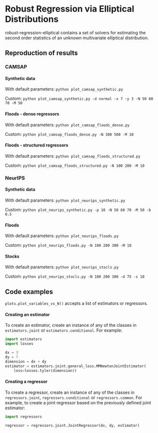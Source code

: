 # Robust Regression via Elliptical Distributions

robust-regression-elliptical contains a set of solvers for estimating the second order statistics of an unknown multivariate elliptical distribution.

## Reproduction of results
### CAMSAP
#### Synthetic data

With default parameters:
`python plot_camsap_synthetic.py`

Custom:
`python plot_camsap_synthetic.py -d normal -x 7 -y 3 -N 50 60 70 -M 50`

#### Floods - dense regressors

With default parameters:
`python plot_camsap_floods_dense.py`

Custom:
`python plot_camsap_floods_dense.py -N 300 500 -M 10`

#### Floods - structured regressors

With default parameters:
`python plot_camsap_floods_structured.py`

Custom:
`python plot_camsap_floods_structured.py -N 100 200 -M 10`


### NeurIPS
#### Synthetic data

With default parameters:
`python plot_neurips_synthetic.py`

Custom:
`python plot_neurips_synthetic.py -p 10 -N 50 60 70 -M 50 -b 0.5`

#### Floods

With default parameters:
`python plot_neurips_floods.py`

Custom:
`python plot_neurips_floods.py -N 100 200 300 -M 10`

#### Stocks

With default parameters:
`python plot_neurips_stocls.py`

Custom:
`python plot_neurips_stocls.py -N 100 200 300 -d 75 -s 10`

## Code examples

`plots.plot_variables_vs_N()` accepts a list of estimators or regressors.

#### Creating an estimator

To create an estimator, create an instance of any of the classes in `estimators.joint` or `estimators.conditional`.
For example:

```python
import estimators
import losses

dx = 3
dy = 7
dimension = dx + dy
estimator = estimators.joint.general_loss.MMNewtonJointEstimator(
    loss=losses.tyler(dimension))
```

#### Creating a regressor

To create a regressor, create an instance of any of the classes in `regressors.joint`, `regressors.conditional` or `regressors.common`.
For example, to create a joint regressor based on the previously defined joint estimator:

```python
import regressors

regressor = regressors.joint.JointRegressor(dx, dy, estimator)
```
